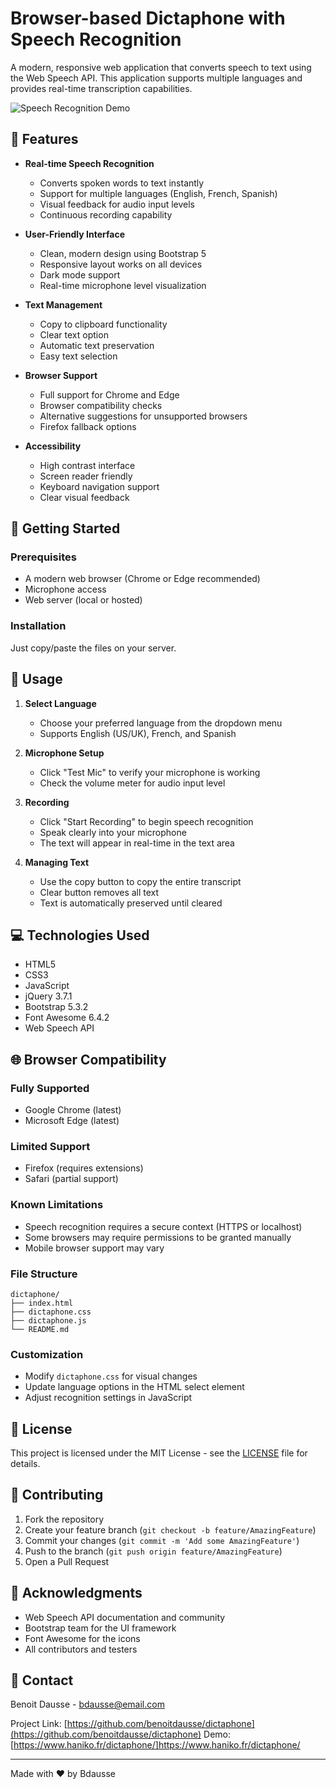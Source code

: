# Browser-based Dictaphone with Speech Recognition

A modern, responsive web application that converts speech to text using the Web Speech API. This application supports multiple languages and provides real-time transcription capabilities.

![Speech Recognition Demo](screenshots/demo.gif)

## 🎯 Features

- **Real-time Speech Recognition**
  - Converts spoken words to text instantly
  - Support for multiple languages (English, French, Spanish)
  - Visual feedback for audio input levels
  - Continuous recording capability

- **User-Friendly Interface**
  - Clean, modern design using Bootstrap 5
  - Responsive layout works on all devices
  - Dark mode support
  - Real-time microphone level visualization

- **Text Management**
  - Copy to clipboard functionality
  - Clear text option
  - Automatic text preservation
  - Easy text selection

- **Browser Support**
  - Full support for Chrome and Edge
  - Browser compatibility checks
  - Alternative suggestions for unsupported browsers
  - Firefox fallback options

- **Accessibility**
  - High contrast interface
  - Screen reader friendly
  - Keyboard navigation support
  - Clear visual feedback

## 🚀 Getting Started

### Prerequisites

- A modern web browser (Chrome or Edge recommended)
- Microphone access
- Web server (local or hosted)

### Installation
Just copy/paste the files on your server.

## 🎤 Usage

1. **Select Language**
   - Choose your preferred language from the dropdown menu
   - Supports English (US/UK), French, and Spanish

2. **Microphone Setup**
   - Click "Test Mic" to verify your microphone is working
   - Check the volume meter for audio input level

3. **Recording**
   - Click "Start Recording" to begin speech recognition
   - Speak clearly into your microphone
   - The text will appear in real-time in the text area

4. **Managing Text**
   - Use the copy button to copy the entire transcript
   - Clear button removes all text
   - Text is automatically preserved until cleared

## 💻 Technologies Used

- HTML5
- CSS3
- JavaScript
- jQuery 3.7.1
- Bootstrap 5.3.2
- Font Awesome 6.4.2
- Web Speech API

## 🌐 Browser Compatibility

### Fully Supported
- Google Chrome (latest)
- Microsoft Edge (latest)

### Limited Support
- Firefox (requires extensions)
- Safari (partial support)

### Known Limitations
- Speech recognition requires a secure context (HTTPS or localhost)
- Some browsers may require permissions to be granted manually
- Mobile browser support may vary

### File Structure
```
dictaphone/
├── index.html
├── dictaphone.css
├── dictaphone.js
└── README.md
```

### Customization
- Modify `dictaphone.css` for visual changes
- Update language options in the HTML select element
- Adjust recognition settings in JavaScript

## 📝 License

This project is licensed under the MIT License - see the [LICENSE](LICENSE) file for details.

## 🤝 Contributing

1. Fork the repository
2. Create your feature branch (`git checkout -b feature/AmazingFeature`)
3. Commit your changes (`git commit -m 'Add some AmazingFeature'`)
4. Push to the branch (`git push origin feature/AmazingFeature`)
5. Open a Pull Request

## 🙏 Acknowledgments

- Web Speech API documentation and community
- Bootstrap team for the UI framework
- Font Awesome for the icons
- All contributors and testers

## 📧 Contact

Benoit Dausse - [bdausse@email.com](mailto:bdausse@email.com)

Project Link: [https://github.com/benoitdausse/dictaphone](https://github.com/benoitdausse/dictaphone)
Demo: [https://www.haniko.fr/dictaphone/]https://www.haniko.fr/dictaphone/

---
Made with ❤️ by Bdausse

